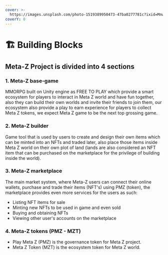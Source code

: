 ```yaml
---
cover: >-
  https://images.unsplash.com/photo-1519389950473-47ba0277781c?ixid=MnwxMjA3fDB8MHxwaG90by1wYWdlfHx8fGVufDB8fHx8&ixlib=rb-1.2.1&auto=format&fit=crop&w=2970&q=80
coverY: 0
---
```


# 🏗 Building Blocks

## Meta-Z Project is divided into 4 sections

### 1. Meta-Z base-game

MMORPG built on Unity engine as FREE TO PLAY which provide a smart ecosystem for players to interact in Meta Z world and have fun together, also they can build their own worlds and invite their friends to join them, our ecosystem also provide a play to earn experience for players to collect Meta Z tokens, we expect Meta Z game to be the next top grossing game.

### 2. Meta-Z builder

Game tool that is used by users to create and design their own items which can be minted into an NFTs and traded later, also place those items inside Meta Z world on their own plot of land (lands are also considered an NFT item that can be purchased on the marketplace for the privilege of building inside the world).

### 3. Meta-Z marketplace

The main market system, where Meta-Z users can connect their online wallets, purchase and trade their items (NFT's) using PMZ (token), the marketplace provides even more services for the users as such:

* Listing NFT items for sale
* Minting new NFTs to be used in game and even sold
* Buying and obtaining NFTs
* Viewing other user's accounts on the marketplace

### 4. Meta-Z tokens (PMZ - MZT)

* Play Meta Z (PMZ) is the governance token for Meta Z project.
* Meta Z Token (MZT) is the ecosystem token for Meta Z world.&#x20;
